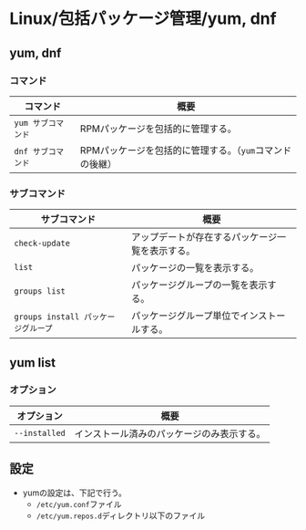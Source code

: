 # Linux/包括パッケージ管理/yum, dnf

## yum, dnf

### コマンド

|コマンド|概要|
|---|---|
|`yum サブコマンド`|RPMパッケージを包括的に管理する。|
|`dnf サブコマンド`|RPMパッケージを包括的に管理する。（`yum`コマンドの後継）|

### サブコマンド

| サブコマンド                        | 概要                                             |
| ----------------------------------- | ------------------------------------------------ |
| `check-update`                      | アップデートが存在するパッケージ一覧を表示する。 |
| `list`                              | パッケージの一覧を表示する。                     |
| `groups list`                       | パッケージグループの一覧を表示する。             |
| `groups install パッケージグループ` | パッケージグループ単位でインストールする。       |

## yum list

### オプション

|オプション|概要|
|---|---|
|`--installed`|インストール済みのパッケージのみ表示する。|

## 設定

- yumの設定は、下記で行う。
  - `/etc/yum.conf`ファイル
  - `/etc/yum.repos.d`ディレクトリ以下のファイル
